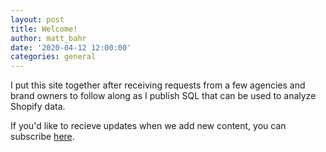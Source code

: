 ```yaml
---
layout: post
title: Welcome!
author: matt_bahr
date: '2020-04-12 12:00:00'
categories: general
---
```


I put this site together after receiving requests from a few agencies and brand owners to follow along as I publish SQL that can be used to analyze Shopify data. 

If you'd like to recieve updates when we add new content, you can subscribe [here](/subscribe).